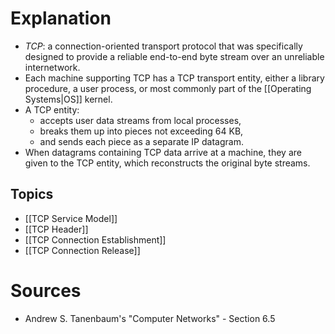 # Explanation
- *TCP*: a connection-oriented transport protocol that was specifically designed to provide a reliable end-to-end byte stream over an unreliable internetwork.
- Each machine supporting TCP has a TCP transport entity, either a library procedure, a user process, or most commonly part of the [[Operating Systems|OS]] kernel.
- A TCP entity:
	- accepts user data streams from local processes,
	- breaks them up into pieces not exceeding 64 KB,
	- and sends each piece as a separate IP datagram.
- When datagrams containing TCP data arrive at a machine, they are given to the TCP entity, which reconstructs the original byte streams.

## Topics
- [[TCP Service Model]]
- [[TCP Header]]
- [[TCP Connection Establishment]]
- [[TCP Connection Release]]

# Sources
- Andrew S. Tanenbaum's "Computer Networks" - Section 6.5
